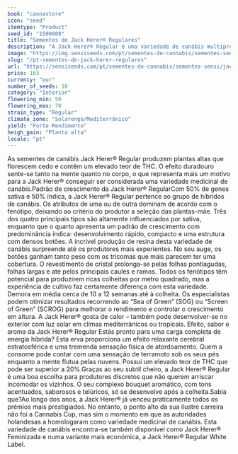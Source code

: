 ```yaml
---
book: "cannastore"
icon: "seed"
itemtype: "Product"
seed_id: "1500008"
title: "Sementes de Jack Herer® Regulares"
description: "A Jack Herer® Regular é uma variedade de canábis multipremiada que se encontra à venda nas farmácias neerlandesas. Genes 50% sativa e 50% índica."
image: "https://img.sensiseeds.com/pt/sementes-de-cannabis/sementes-sensi/jack-herer-image.png"
slug: "/pt-sementes-de-jack-herer-regulares"
url: "https://sensiseeds.com/pt/sementes-de-cannabis/sementes-sensi/jack-herer?a_aid=cannastore"
price: 163
currency: "eur"
number_of_seeds: 10
category: "Interior"
flowering_min: 50
flowering_max: 70
strain_type: "Regular"
climate_zone: "Solarengo/Mediterrânico"
yield: "Forte Rendimento"
heigh_gain: "Planta alta"
locale: "pt"
---
```

As sementes de canábis Jack Herer® Regular produzem plantas altas que florescem cedo e contêm um elevado teor de THC. O efeito duradouro sente-se tanto na mente quanto no corpo, o que representa mais um motivo para a Jack Herer® conseguir ser considerada uma variedade medicinal de canábis.Padrão de crescimento da Jack Herer® RegularCom 50% de genes sativa e 50% índica, a Jack Herer® Regular pertence ao grupo de híbridos de canábis. Os atributos de uma ou de outra dominam de acordo com o fenótipo, deixando ao critério do produtor a seleção das plantas-mãe. Três dos quatro principais tipos são altamente influenciados por sativa, enquanto que o quarto apresenta um padrão de crescimento com predominância índica: desenvolvimento rápido, compacto e uma estrutura com densos botões. A incrível produção de resina desta variedade de canábis surpreende até os produtores mais experientes. No seu auge, os botões ganham tanto peso com os tricomas que mais parecem ter uma cobertura. O revestimento de cristal prolonga-se pelas folhas pontiagudas, folhas largas e até pelos principais caules e ramos. Todos os fenótipos têm potencial para produzirem ricas colheitas por metro quadrado, mas a experiência de cultivo faz certamente diferença com esta variedade. Demora em média cerca de 10 a 12 semanas até à colheita. Os especialistas podem otimizar resultados recorrendo ao “Sea of Green” (SOG) ou “Screen of Green” (SCROG) para melhorar o rendimento e controlar o crescimento em altura. A Jack Herer® gosta de calor – também pode desenvolver-se no exterior com luz solar em climas mediterrânicos ou tropicais. Efeito, sabor e aroma da Jack Herer® Regular	Estás pronto para uma carga completa de energia híbrida? Esta erva proporciona um efeito relaxante cerebral estratosférica e uma tremenda sensação física de atordoamento. Quem a consome pode contar com uma sensação de terramoto sob os seus pés enquanto a mente flutua pelas nuvens. Possui um elevado teor de THC que pode ser superior a 20%.Graças ao seu subtil cheiro, a Jack Herer® Regular é uma boa escolha para produtores discretos que não querem arriscar incomodar os vizinhos. O seu complexo bouquet aromático, com tons acentuados, saborosos e telúricos, só se desenvolve após a colheita.Sabia que?Ao longo dos anos, a Jack Herer® já venceu praticamente todos os prémios mais prestigiados. No entanto, o ponto alto da sua ilustre carreira não foi a Cannabis Cup, mas sim o momento em que as autoridades holandesas a homologaram como variedade medicinal de canábis. Esta variedade de canábis encontra-se também disponível como Jack Herer® Feminizada e numa variante mais económica, a Jack Herer® Regular White Label.
